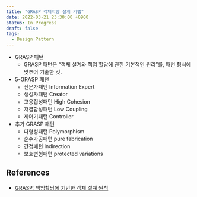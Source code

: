 ```yaml
---
title: "GRASP 객체지향 설계 기법"
date: 2022-03-21 23:30:00 +0900
status: In Progress
draft: false
tags:
  - Design Pattern
---
```


- GRASP 패턴
    - GRASP 패턴은 “객체 설계와 책임 할당에 관한 기본적인 원리”를, 패턴 형식에 맞추어 기술한 것.
- 5-GRASP 패턴
    - 전문가패턴 Information Expert
    - 생성자패턴 Creator
    - 고응집성패턴 High Cohesion
    - 저결합성패턴 Low Coupling
    - 제어기패턴 Controller
- 추가 GRASP 패턴
    - 다형성패턴 Polymorphism
    - 순수가공패턴 pure fabrication
    - 간접패턴 indirection
    - 보호변형패턴 protected variations

## References

- [GRASP: 책임할당에 기반한 객체 설계 원칙](http://contents.kocw.or.kr/KOCW/document/2014/Seowon/SongHaesang/08.pdf)
